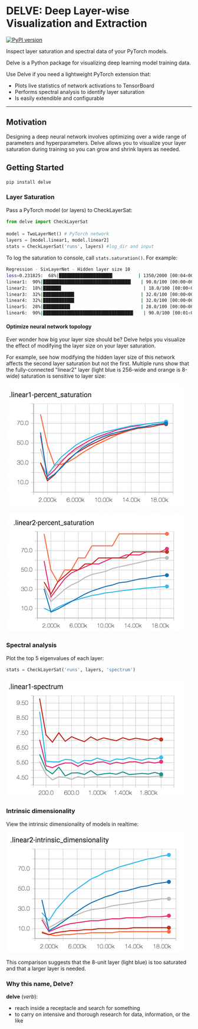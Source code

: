 # DELVE: Deep Layer-wise Visualization and Extraction

[![PyPI version](https://badge.fury.io/py/delve.svg)](https://badge.fury.io/py/delve)

Inspect layer saturation and spectral data of your PyTorch models.

Delve is a Python package for visualizing deep learning model training data.

Use Delve if you need a lightweight PyTorch extension that:
-  Plots live statistics of network activations to TensorBoard
- Performs spectral analysis to identify layer saturation
- Is easily extendible and configurable

------------------

## Motivation


Designing a deep neural network involves optimizing over a wide range of parameters and hyperparameters. Delve allows you to visualize your layer saturation during training so you can grow and shrink layers as needed.  

## Getting Started

```bash
pip install delve
```

### Layer Saturation
Pass a PyTorch model (or layers) to CheckLayerSat:

```python
from delve import CheckLayerSat

model = TwoLayerNet() # PyTorch network
layers = [model.linear1, model.linear2]
stats = CheckLayerSat('runs', layers) #log_dir and input
```
To log the saturation to console, call `stats.saturation()`. For example:

```bash
Regression - SixLayerNet - Hidden layer size 10                        │
loss=0.231825:  68%|████████████████████▎         | 1350/2000 [00:04<00:02, 289.30it/s]│
linear1:  90%|█████████████████████████████████▎   | 90.0/100 [00:00<00:00, 453.47it/s]│
linear2:  18%|██████▊                               | 18.0/100 [00:00<00:00, 90.68it/s]│
linear3:  32%|███████████▊                         | 32.0/100 [00:00<00:00, 161.22it/s]│
linear4:  32%|███████████▊                         | 32.0/100 [00:00<00:00, 161.24it/s]│
linear5:  28%|██████████▎                          | 28.0/100 [00:00<00:00, 141.11it/s]│
linear6:  90%|██████████████████████████████████▏   | 90.0/100 [00:01<00:00, 56.04it/s]
```

#### Optimize neural network topology

Ever wonder how big your layer size should be? Delve helps you visualize the effect of modifying the layer size on your layer saturation.

For example, see how modifying the hidden layer size of this network affects the second layer saturation but not the first. Multiple runs show that the fully-connected "linear2" layer (light blue is 256-wide and orange is 8-wide) saturation is sensitive to layer size:

![saturation](images/layer1-saturation.png)

![saturation](images/layer2-saturation.png)

### Spectral analysis

Plot the top 5 eigenvalues of each layer:

```python
stats = CheckLayerSat('runs', layers, 'spectrum')
```

![spectrum](images/spectrum.png)

### Intrinsic dimensionality

View the intrinsic dimensionality of models in realtime:


![intrinsic_dimensionality-layer2](images/layer2-intrinsic.png)

This comparison suggests that the 8-unit layer (light blue) is too saturated and that a larger layer is needed.

### Why this name, Delve?

__delve__ (*verb*):

   - reach inside a receptacle and search for something
   - to carry on intensive and thorough research for data, information, or the like
